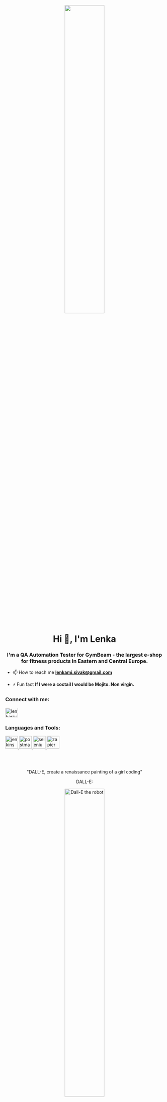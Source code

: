 <div align="center">
<img src="https://rishavanand.github.io/static/images/greetings.gif" align="center" style="width: 50%" />
</div>  
<h1 align="center">Hi 👋, I'm Lenka</h1>
<h3 align="center">I'm a QA Automation Tester for GymBeam - the largest e-shop for fitness products in Eastern and Central Europe.</h3>

- 📫 How to reach me **lenkami.sivak@gmail.com**

- ⚡ Fun fact **If I were a coctail I would be Mojito. Non virgin.**

<h3 align="left">Connect with me:</h3>
<p align="left">
<a href="https://linkedin.com/in/lenkasivakova" target="blank"><img align="center" src="https://raw.githubusercontent.com/rahuldkjain/github-profile-readme-generator/master/src/images/icons/Social/linked-in-alt.svg" alt="lenkasivakova" height="30" width="40" /></a>
</p>

<h3 align="left">Languages and Tools:</h3>
<p align="left"> <a href="https://www.jenkins.io" target="_blank" rel="noreferrer"> <img src="https://www.vectorlogo.zone/logos/jenkins/jenkins-icon.svg" alt="jenkins" width="40" height="40"/> </a> <a href="https://postman.com" target="_blank" rel="noreferrer"> <img src="https://www.vectorlogo.zone/logos/getpostman/getpostman-icon.svg" alt="postman" width="40" height="40"/> </a> <a href="https://www.selenium.dev" target="_blank" rel="noreferrer"> <img src="https://raw.githubusercontent.com/detain/svg-logos/780f25886640cef088af994181646db2f6b1a3f8/svg/selenium-logo.svg" alt="selenium" width="40" height="40"/> </a> <a href="https://zapier.com" target="_blank" rel="noreferrer"> <img src="https://www.vectorlogo.zone/logos/zapier/zapier-icon.svg" alt="zapier" width="40" height="40"/> </a> </p>
<br></br>
<div style="text-align: center;">
  <p>"DALL-E, create a renaissance painting of a girl coding"</p>
  <p>DALL-E:</p>
  <img src="https://i.ibb.co/kB8xBZ3/dall-e.png" alt="Dall-E the robot" style="width: 50%; height: auto;">
</div>


